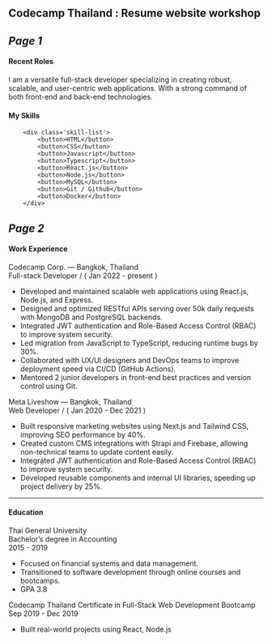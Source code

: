 Codecamp Thailand : Resume website workshop
---

_Page 1_
---
#### Recent Roles
I am a versatile full-stack developer specializing in creating robust, scalable, and user-centric web applications. With a strong command of both front-end and back-end technologies.

#### My Skills
```          
    <div class='skill-list'>
        <button>HTML</button>
        <button>CSS</button>
        <button>Javascript</button>
        <button>Typescript</button>
        <button>React.js</button>
        <button>Node.js</button>
        <button>MySQL</button>
        <button>Git / Github</button>
        <button>Docker</button>
    </div>
```

_Page 2_
---
#### Work Experience  
Codecamp Corp. — Bangkok, Thailand  
Full-stack Developer / ( Jan 2022 - present )
- Developed and maintained scalable web applications using React.js, Node.js, and Express.
- Designed and optimized RESTful APIs serving over 50k daily requests with MongoDB and PostgreSQL backends.
- Integrated JWT authentication and Role-Based Access Control (RBAC) to improve system security.
- Led migration from JavaScript to TypeScript, reducing runtime bugs by 30%.
- Collaborated with UX/UI designers and DevOps teams to improve deployment speed via CI/CD (GitHub Actions).
- Mentored 2 junior developers in front-end best practices and version control using Git.

Meta Liveshow — Bangkok, Thailand  
Web Developer / ( Jan 2020 - Dec 2021 )  
- Built responsive marketing websites using Next.js and Tailwind CSS, improving SEO performance by 40%.
- Created custom CMS integrations with Strapi and Firebase, allowing non-technical teams to update content easily.
- Integrated JWT authentication and Role-Based Access Control (RBAC) to improve system security.
- Developed reusable components and internal UI libraries, speeding up project delivery by 25%.
---
#### Education
Thai General University  
Bachelor’s degree in Accounting  
2015 - 2019  

- Focused on financial systems and data management.
- Transitioned to software development through online courses and bootcamps.
- GPA 3.8

Codecamp Thailand
Certificate in Full-Stack Web Development Bootcamp
Sep 2019 - Dec 2019
- Built real-world projects using React, Node.js